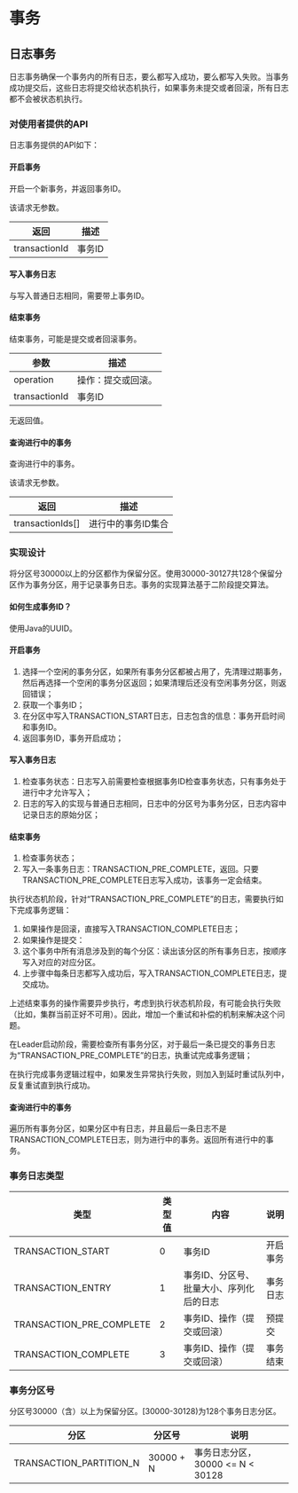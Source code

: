 # 事务

## 日志事务

日志事务确保一个事务内的所有日志，要么都写入成功，要么都写入失败。当事务成功提交后，这些日志将提交给状态机执行，如果事务未提交或者回滚，所有日志都不会被状态机执行。

### 对使用者提供的API

日志事务提供的API如下：

#### 开启事务

开启一个新事务，并返回事务ID。

该请求无参数。

返回 | 描述
-- | --
transactionId | 事务ID

#### 写入事务日志

与写入普通日志相同，需要带上事务ID。

#### 结束事务

结束事务，可能是提交或者回滚事务。

参数 | 描述
-- | --
operation | 操作：提交或回滚。
transactionId | 事务ID

无返回值。

#### 查询进行中的事务

查询进行中的事务。

该请求无参数。

返回 | 描述
-- | --
transactionIds[] | 进行中的事务ID集合

### 实现设计

将分区号30000以上的分区都作为保留分区。使用30000-30127共128个保留分区作为事务分区，用于记录事务日志。事务的实现算法基于二阶段提交算法。

#### 如何生成事务ID？

使用Java的UUID。

#### 开启事务

1. 选择一个空闲的事务分区，如果所有事务分区都被占用了，先清理过期事务，然后再选择一个空闲的事务分区返回；如果清理后还没有空闲事务分区，则返回错误；
2. 获取一个事务ID；
3. 在分区中写入TRANSACTION_START日志，日志包含的信息：事务开启时间和事务ID。
4. 返回事务ID，事务开启成功；

#### 写入事务日志

1. 检查事务状态：日志写入前需要检查根据事务ID检查事务状态，只有事务处于进行中才允许写入；
2. 日志的写入的实现与普通日志相同，日志中的分区号为事务分区，日志内容中记录日志的原始分区；

#### 结束事务

1. 检查事务状态；
2. 写入一条事务日志：TRANSACTION_PRE_COMPLETE，返回。只要TRANSACTION_PRE_COMPLETE日志写入成功，该事务一定会结束。

执行状态机阶段，针对“TRANSACTION_PRE_COMPLETE”的日志，需要执行如下完成事务逻辑：

1. 如果操作是回滚，直接写入TRANSACTION_COMPLETE日志；
2. 如果操作是提交：
3. 这个事务中所有消息涉及到的每个分区：读出该分区的所有事务日志，按顺序写入对应的对应分区。
4. 上步骤中每条日志都写入成功后，写入TRANSACTION_COMPLETE日志，提交成功。

上述结束事务的操作需要异步执行，考虑到执行状态机阶段，有可能会执行失败（比如，集群当前正好不可用）。因此，增加一个重试和补偿的机制来解决这个问题。

在Leader启动阶段，需要检查所有事务分区，对于最后一条已提交的事务日志为“TRANSACTION_PRE_COMPLETE”的日志，执重试完成事务逻辑；

在执行完成事务逻辑过程中，如果发生异常执行失败，则加入到延时重试队列中，反复重试直到执行成功。

#### 查询进行中的事务

遍历所有事务分区，如果分区中有日志，并且最后一条日志不是TRANSACTION_COMPLETE日志，则为进行中的事务。返回所有进行中的事务。





### 事务日志类型

类型 | 类型值 | 内容| 说明
-- | -- | -- | --
TRANSACTION_START | 0 | 事务ID | 开启事务
TRANSACTION_ENTRY | 1 | 事务ID、分区号、批量大小、序列化后的日志 | 事务日志
TRANSACTION_PRE_COMPLETE | 2 | 事务ID、操作（提交或回滚） | 预提交
TRANSACTION_COMPLETE | 3 | 事务ID、操作（提交或回滚） | 事务结束

### 事务分区号

分区号30000（含）以上为保留分区。[30000-30128)为128个事务日志分区。

分区 | 分区号 | 说明
-- | -- | -- 
TRANSACTION_PARTITION_N | 30000 + N | 事务日志分区， 30000 <= N < 30128
